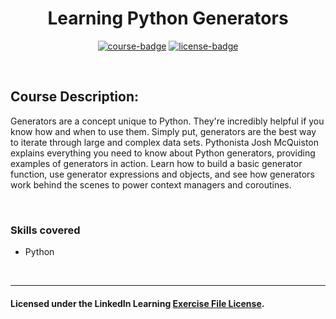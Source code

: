 <div align="center">

# Learning Python Generators

[![course-badge]][course-link]
[![license-badge]][LICENSE]

</div>

<!-- badge info -->
[course-badge]:https://img.shields.io/badge/learning-Python-white?logo=Linkedin&labelColor=blue&style=for-the-badge
[course-link]:https://www.linkedin.com/learning/learning-python-generators "Learning Python Generators"
[license-badge]:https://img.shields.io/badge/learning-license-success?logo=Linkedin&labelColor=black&style=for-the-badge

<br>

## Course Description:
Generators are a concept unique to Python. They're incredibly helpful if you know how and when to use them. Simply put, generators are the best way to iterate through large and complex data sets. Pythonista Josh McQuiston explains everything you need to know about Python generators, providing examples of generators in action. Learn how to build a basic generator function, use generator expressions and objects, and see how generators work behind the scenes to power context managers and coroutines.

<br>

### Skills covered
- Python

<br>

---
#### Licensed under the LinkedIn Learning [Exercise File License][LICENSE].

[LICENSE]:../../LICENSE "LinkedIn Learning License"